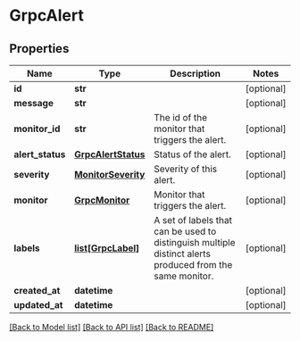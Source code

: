 # GrpcAlert

## Properties
Name | Type | Description | Notes
------------ | ------------- | ------------- | -------------
**id** | **str** |  | [optional] 
**message** | **str** |  | [optional] 
**monitor_id** | **str** | The id of the monitor that triggers the alert. | [optional] 
**alert_status** | [**GrpcAlertStatus**](GrpcAlertStatus.md) | Status of the alert. | [optional] 
**severity** | [**MonitorSeverity**](MonitorSeverity.md) | Severity of this alert. | [optional] 
**monitor** | [**GrpcMonitor**](GrpcMonitor.md) | Monitor that triggers the alert. | [optional] 
**labels** | [**list[GrpcLabel]**](GrpcLabel.md) | A set of labels that can be used to distinguish multiple distinct alerts produced from the same monitor. | [optional] 
**created_at** | **datetime** |  | [optional] 
**updated_at** | **datetime** |  | [optional] 

[[Back to Model list]](../README.md#documentation-for-models) [[Back to API list]](../README.md#documentation-for-api-endpoints) [[Back to README]](../README.md)


